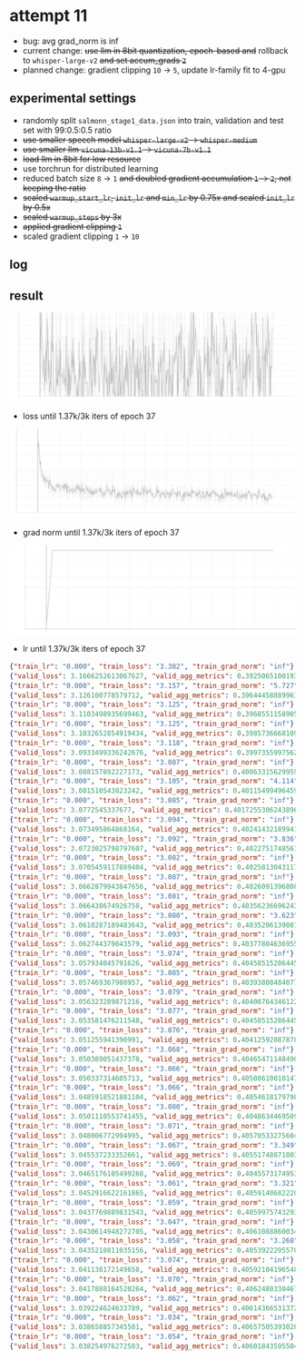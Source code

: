 # attempt 11

- bug: avg grad_norm is inf
- current change: ~~use llm in 8bit quantization, epoch-based and~~ rollback to `whisper-large-v2` ~~and set accum_grads `2`~~
- planned change: gradient clipping `10` &rarr; `5`, update lr-family fit to 4-gpu

## experimental settings
- randomly split `salmonn_stage1_data.json` into train, validation and test set with 99:0.5:0.5 ratio
- ~~use smaller speech model `whisper-large-v2` &rarr; `whisper-medium`~~
- ~~use smaller llm `vicuna-13b-v1.1` &rarr; `vicuna-7b-v1.1`~~
- ~~load llm in 8bit for low resource~~
- use torchrun for distributed learning
- reduced batch size `8` &rarr; `1` ~~and doubled gradient accumulation `1` &rarr; `2`, not keeping the ratio~~
- ~~scaled `warmup_start_lr`, `init_lr` and `min_lr` by 0.75x and scaled `init_lr` by 0.5x~~
- ~~scaled `warmup_steps` by 3x~~
- ~~applied gradient clipping `1`~~
- scaled gradient clipping `1` &rarr; `10`

## log


## result

![loss_graph](attempt11_loss.svg)
- loss until 1.37k/3k iters of epoch 37

![grad_norm_graph](attempt11_grad_norm.svg)
- grad norm until 1.37k/3k iters of epoch 37

![lr_graph](attempt11_lr.svg)
- lr until 1.37k/3k iters of epoch 37


```json
{"train_lr": "0.000", "train_loss": "3.382", "train_grad_norm": "inf"}
{"valid_loss": 3.1666252613067627, "valid_agg_metrics": 0.39250651001930237, "valid_best_epoch": 0}
{"train_lr": "0.000", "train_loss": "3.157", "train_grad_norm": "5.727"}
{"valid_loss": 3.126100778579712, "valid_agg_metrics": 0.3964445888996124, "valid_best_epoch": 1}
{"train_lr": "0.000", "train_loss": "3.125", "train_grad_norm": "inf"}
{"valid_loss": 3.1103498935699463, "valid_agg_metrics": 0.39685511589050293, "valid_best_epoch": 2}
{"train_lr": "0.000", "train_loss": "3.125", "train_grad_norm": "inf"}
{"valid_loss": 3.1032652854919434, "valid_agg_metrics": 0.3985736668109894, "valid_best_epoch": 3}
{"train_lr": "0.000", "train_loss": "3.118", "train_grad_norm": "inf"}
{"valid_loss": 3.0933499336242676, "valid_agg_metrics": 0.39973559975624084, "valid_best_epoch": 4}
{"train_lr": "0.000", "train_loss": "3.087", "train_grad_norm": "inf"}
{"valid_loss": 3.088157892227173, "valid_agg_metrics": 0.40063315629959106, "valid_best_epoch": 5}
{"train_lr": "0.000", "train_loss": "3.105", "train_grad_norm": "4.114"}
{"valid_loss": 3.081510543823242, "valid_agg_metrics": 0.4011549949645996, "valid_best_epoch": 6}
{"train_lr": "0.000", "train_loss": "3.085", "train_grad_norm": "inf"}
{"valid_loss": 3.0772545337677, "valid_agg_metrics": 0.40172553062438965, "valid_best_epoch": 7}
{"train_lr": "0.000", "train_loss": "3.094", "train_grad_norm": "inf"}
{"valid_loss": 3.073495864868164, "valid_agg_metrics": 0.40241432189941406, "valid_best_epoch": 8}
{"train_lr": "0.000", "train_loss": "3.092", "train_grad_norm": "3.836"}
{"valid_loss": 3.0723025798797607, "valid_agg_metrics": 0.4022751748561859, "valid_best_epoch": 8}
{"train_lr": "0.000", "train_loss": "3.082", "train_grad_norm": "inf"}
{"valid_loss": 3.0705459117889404, "valid_agg_metrics": 0.4025813043117523, "valid_best_epoch": 10}
{"train_lr": "0.000", "train_loss": "3.087", "train_grad_norm": "inf"}
{"valid_loss": 3.0662879943847656, "valid_agg_metrics": 0.4026091396808624, "valid_best_epoch": 11}
{"train_lr": "0.000", "train_loss": "3.081", "train_grad_norm": "inf"}
{"valid_loss": 3.066438674926758, "valid_agg_metrics": 0.40356236696243286, "valid_best_epoch": 12}
{"train_lr": "0.000", "train_loss": "3.080", "train_grad_norm": "3.623"}
{"valid_loss": 3.0610287189483643, "valid_agg_metrics": 0.4035206139087677, "valid_best_epoch": 12}
{"train_lr": "0.000", "train_loss": "3.093", "train_grad_norm": "inf"}
{"valid_loss": 3.062744379043579, "valid_agg_metrics": 0.4037780463695526, "valid_best_epoch": 14}
{"train_lr": "0.000", "train_loss": "3.074", "train_grad_norm": "inf"}
{"valid_loss": 3.057934045791626, "valid_agg_metrics": 0.4045851528644562, "valid_best_epoch": 15}
{"train_lr": "0.000", "train_loss": "3.085", "train_grad_norm": "inf"}
{"valid_loss": 3.057469367980957, "valid_agg_metrics": 0.40393808484077454, "valid_best_epoch": 15}
{"train_lr": "0.000", "train_loss": "3.079", "train_grad_norm": "inf"}
{"valid_loss": 3.056323289871216, "valid_agg_metrics": 0.4040076434612274, "valid_best_epoch": 15}
{"train_lr": "0.000", "train_loss": "3.077", "train_grad_norm": "inf"}
{"valid_loss": 3.053581476211548, "valid_agg_metrics": 0.4045851528644562, "valid_best_epoch": 15}
{"train_lr": "0.000", "train_loss": "3.076", "train_grad_norm": "inf"}
{"valid_loss": 3.051255941390991, "valid_agg_metrics": 0.4041259288787842, "valid_best_epoch": 15}
{"train_lr": "0.000", "train_loss": "3.068", "train_grad_norm": "inf"}
{"valid_loss": 3.050389051437378, "valid_agg_metrics": 0.40465471148490906, "valid_best_epoch": 20}
{"train_lr": "0.000", "train_loss": "3.066", "train_grad_norm": "inf"}
{"valid_loss": 3.050337314605713, "valid_agg_metrics": 0.40508610010147095, "valid_best_epoch": 21}
{"train_lr": "0.000", "train_loss": "3.066", "train_grad_norm": "inf"}
{"valid_loss": 3.0485918521881104, "valid_agg_metrics": 0.4054618179798126, "valid_best_epoch": 22}
{"train_lr": "0.000", "train_loss": "3.080", "train_grad_norm": "inf"}
{"valid_loss": 3.0501110553741455, "valid_agg_metrics": 0.4048634469509125, "valid_best_epoch": 22}
{"train_lr": "0.000", "train_loss": "3.071", "train_grad_norm": "inf"}
{"valid_loss": 3.048006772994995, "valid_agg_metrics": 0.4057053327560425, "valid_best_epoch": 24}
{"train_lr": "0.000", "train_loss": "3.067", "train_grad_norm": "3.349"}
{"valid_loss": 3.045537233352661, "valid_agg_metrics": 0.40551748871803284, "valid_best_epoch": 24}
{"train_lr": "0.000", "train_loss": "3.069", "train_grad_norm": "inf"}
{"valid_loss": 3.0465176105499268, "valid_agg_metrics": 0.40455731749534607, "valid_best_epoch": 24}
{"train_lr": "0.000", "train_loss": "3.061", "train_grad_norm": "3.321"}
{"valid_loss": 3.0452916622161865, "valid_agg_metrics": 0.4059140682220459, "valid_best_epoch": 27}
{"train_lr": "0.000", "train_loss": "3.059", "train_grad_norm": "inf"}
{"valid_loss": 3.0437769889831543, "valid_agg_metrics": 0.4059975743293762, "valid_best_epoch": 28}
{"train_lr": "0.000", "train_loss": "3.047", "train_grad_norm": "inf"}
{"valid_loss": 3.0430614948272705, "valid_agg_metrics": 0.40610888600349426, "valid_best_epoch": 29}
{"train_lr": "0.000", "train_loss": "3.058", "train_grad_norm": "3.268"}
{"valid_loss": 3.0435218811035156, "valid_agg_metrics": 0.40539222955703735, "valid_best_epoch": 29}
{"train_lr": "0.000", "train_loss": "3.074", "train_grad_norm": "inf"}
{"valid_loss": 3.041138172149658, "valid_agg_metrics": 0.4059210419654846, "valid_best_epoch": 29}
{"train_lr": "0.000", "train_loss": "3.070", "train_grad_norm": "inf"}
{"valid_loss": 3.0417888164520264, "valid_agg_metrics": 0.4062480330467224, "valid_best_epoch": 32}
{"train_lr": "0.000", "train_loss": "3.062", "train_grad_norm": "inf"}
{"valid_loss": 3.039224624633789, "valid_agg_metrics": 0.4061436653137207, "valid_best_epoch": 32}
{"train_lr": "0.000", "train_loss": "3.034", "train_grad_norm": "inf"}
{"valid_loss": 3.038658857345581, "valid_agg_metrics": 0.4065750539302826, "valid_best_epoch": 34}
{"train_lr": "0.000", "train_loss": "3.054", "train_grad_norm": "inf"}
{"valid_loss": 3.038254976272583, "valid_agg_metrics": 0.4060184359550476, "valid_best_epoch": 34}
```
